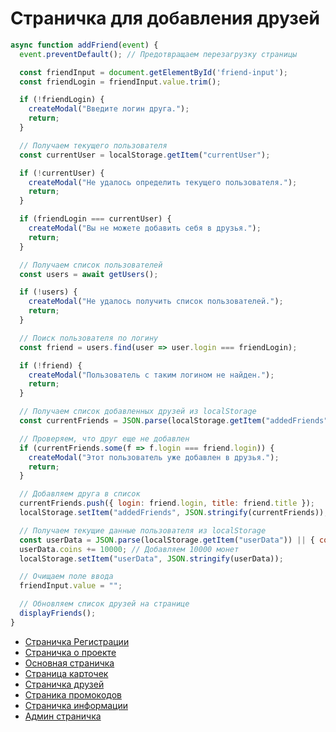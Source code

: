 # Страничка для добавления друзей

```javascript
async function addFriend(event) {
  event.preventDefault(); // Предотвращаем перезагрузку страницы

  const friendInput = document.getElementById('friend-input');
  const friendLogin = friendInput.value.trim();

  if (!friendLogin) {
    createModal("Введите логин друга.");
    return;
  }

  // Получаем текущего пользователя
  const currentUser = localStorage.getItem("currentUser");

  if (!currentUser) {
    createModal("Не удалось определить текущего пользователя.");
    return;
  }

  if (friendLogin === currentUser) {
    createModal("Вы не можете добавить себя в друзья.");
    return;
  }

  // Получаем список пользователей
  const users = await getUsers();

  if (!users) {
    createModal("Не удалось получить список пользователей.");
    return;
  }

  // Поиск пользователя по логину
  const friend = users.find(user => user.login === friendLogin);

  if (!friend) {
    createModal("Пользователь с таким логином не найден.");
    return;
  }

  // Получаем список добавленных друзей из localStorage
  const currentFriends = JSON.parse(localStorage.getItem("addedFriends")) || [];

  // Проверяем, что друг еще не добавлен
  if (currentFriends.some(f => f.login === friend.login)) {
    createModal("Этот пользователь уже добавлен в друзья.");
    return;
  }

  // Добавляем друга в список
  currentFriends.push({ login: friend.login, title: friend.title });
  localStorage.setItem("addedFriends", JSON.stringify(currentFriends));

  // Получаем текущие данные пользователя из localStorage
  const userData = JSON.parse(localStorage.getItem("userData")) || { coins: 0 };
  userData.coins += 10000; // Добавляем 10000 монет
  localStorage.setItem("userData", JSON.stringify(userData));

  // Очищаем поле ввода
  friendInput.value = "";

  // Обновляем список друзей на странице
  displayFriends();
}
```
- [Страничка Регистрации](./doc/registr-auth.md)
- [Страничка о проекте](./doc/about.md)
- [Основная страничка](./doc/main.md)
- [Страница карточек](./doc/cards.md)
- [Страничка друзей](./doc/friends.md)
- [Страника промокодов](./doc/promo.md)
- [Страничка информации](./doc/airdrop.md)
- [Админ страничка](./doc/admin.md)